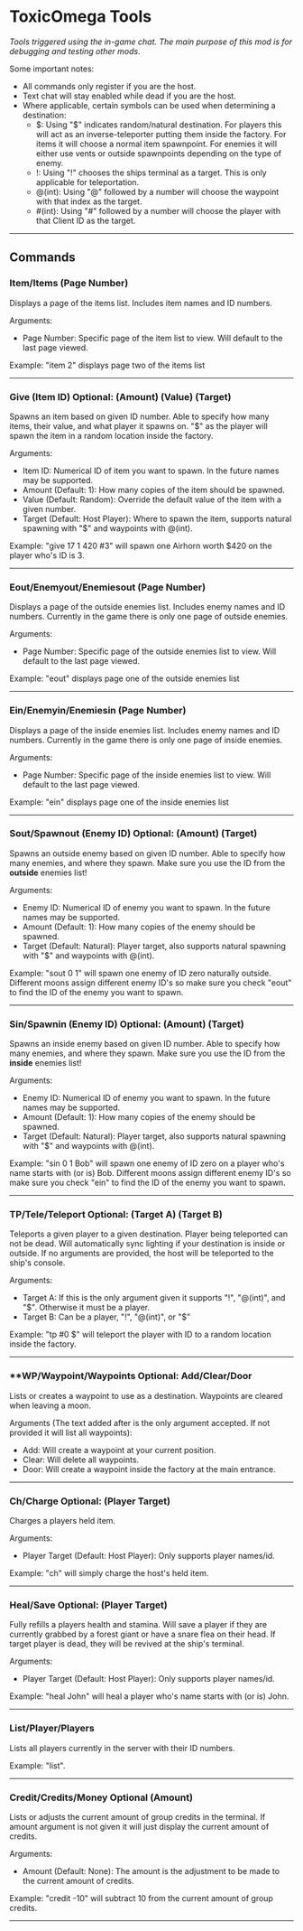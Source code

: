 # ToxicOmega Tools

*Tools triggered using the in-game chat. The main purpose of this mod is for debugging and testing other mods.*

Some important notes:
* All commands only register if you are the host.
* Text chat will stay enabled while dead if you are the host.
* Where applicable, certain symbols can be used when determining a destination:
	* $: Using "$" indicates random/natural destination. For players this will act as an inverse-teleporter putting them inside the factory. For items it will choose a normal item spawnpoint. For enemies it will either use vents or outside spawnpoints depending on the type of enemy.
	* !: Using "!" chooses the ships terminal as a target. This is only applicable for teleportation.
	* @(int): Using "@" followed by a number will choose the waypoint with that index as the target.
	* #(int): Using "#" followed by a number will choose the player with that Client ID as the target.

---

## Commands

### **Item/Items (Page Number)**

Displays a page of the items list. Includes item names and ID numbers.

Arguments:
* Page Number: Specific page of the item list to view. Will default to the last page viewed.

Example: "item 2" displays page two of the items list

---
### **Give (Item ID) Optional: (Amount) (Value) (Target)**

Spawns an item based on given ID number. Able to specify how many items, their value, and what player it spawns on. "$" as the player will spawn the item in a random location inside the factory.

Arguments:
* Item ID: Numerical ID of item you want to spawn. In the future names may be supported.
* Amount (Default: 1): How many copies of the item should be spawned.
* Value (Default: Random): Override the default value of the item with a given number.
* Target (Default: Host Player): Where to spawn the item, supports natural spawning with "$" and waypoints with @(int).

Example: "give 17 1 420 #3" will spawn one Airhorn worth $420 on the player who's ID is 3.

---
### **Eout/Enemyout/Enemiesout (Page Number)**

Displays a page of the outside enemies list. Includes enemy names and ID numbers. Currently in the game there is only one page of outside enemies.

Arguments:
* Page Number: Specific page of the outside enemies list to view. Will default to the last page viewed.

Example: "eout" displays page one of the outside enemies list

---
### **Ein/Enemyin/Enemiesin (Page Number)**

Displays a page of the inside enemies list. Includes enemy names and ID numbers. Currently in the game there is only one page of inside enemies.

Arguments:
* Page Number: Specific page of the inside enemies list to view. Will default to the last page viewed.

Example: "ein" displays page one of the inside enemies list

---
### **Sout/Spawnout (Enemy ID) Optional: (Amount) (Target)**

Spawns an outside enemy based on given ID number. Able to specify how many enemies, and where they spawn. Make sure you use the ID from the **outside** enemies list!

Arguments:
* Enemy ID: Numerical ID of enemy you want to spawn. In the future names may be supported.
* Amount (Default: 1): How many copies of the enemy should be spawned.
* Target (Default: Natural): Player target, also supports natural spawning with "$" and waypoints with @(int).

Example: "sout 0 1" will spawn one enemy of ID zero naturally outside. Different moons assign different enemy ID's so make sure you check "eout" to find the ID of the enemy you want to spawn.

---
### **Sin/Spawnin (Enemy ID) Optional: (Amount) (Target)**

Spawns an inside enemy based on given ID number. Able to specify how many enemies, and where they spawn. Make sure you use the ID from the **inside** enemies list!

Arguments:
* Enemy ID: Numerical ID of enemy you want to spawn. In the future names may be supported.
* Amount (Default: 1): How many copies of the enemy should be spawned.
* Target (Default: Natural): Player target, also supports natural spawning with "$" and waypoints with @(int).

Example: "sin 0 1 Bob" will spawn one enemy of ID zero on a player who's name starts with (or is) Bob. Different moons assign different enemy ID's so make sure you check "ein" to find the ID of the enemy you want to spawn.

---
### **TP/Tele/Teleport Optional: (Target A) (Target B)**

Teleports a given player to a given destination. Player being teleported can not be dead. Will automatically sync lighting if your destination is inside or outside. If no arguments are provided, the host will be teleported to the ship's console.

Arguments:
* Target A: If this is the only argument given it supports "!", "@(int)", and "$". Otherwise it must be a player.
* Target B: Can be a player, "!", "@(int)", or "$"

Example: "tp #0 $" will teleport the player with ID to a random location inside the factory.

---
### **WP/Waypoint/Waypoints Optional: Add/Clear/Door

Lists or creates a waypoint to use as a destination. Waypoints are cleared when leaving a moon.

Arguments (The text added after is the only argument accepted. If not provided it will list all waypoints):
* Add: Will create a waypoint at your current position.
* Clear: Will delete all waypoints.
* Door: Will create a waypoint inside the factory at the main entrance.

---
### **Ch/Charge Optional: (Player Target)**

Charges a players held item.

Arguments: 
* Player Target (Default: Host Player): Only supports player names/id.

Example: "ch" will simply charge the host's held item.

---
### **Heal/Save Optional: (Player Target)**

Fully refills a players health and stamina. Will save a player if they are currently grabbed by a forest giant or have a snare flea on their head. If target player is dead, they will be revived at the ship's terminal.

Arguments: 
* Player Target (Default: Host Player): Only supports player names/id.

Example: "heal John" will heal a player who's name starts with (or is) John.

---
### **List/Player/Players**

Lists all players currently in the server with their ID numbers.

Example: "list".

---
### **Credit/Credits/Money Optional (Amount)**
Lists or adjusts the current amount of group credits in the terminal. If amount argument is not given it will just display the current amount of credits.

Arguments:
* Amount (Default: None): The amount is the adjustment to be made to the current amount of credits.

Example: "credit -10" will subtract 10 from the current amount of group credits.

---